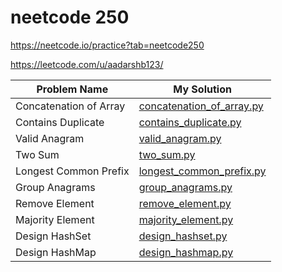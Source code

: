 # neetcode 250
https://neetcode.io/practice?tab=neetcode250

https://leetcode.com/u/aadarshb123/

| Problem Name                       | My Solution                                                                    |
|------------------------------------|--------------------------------------------------------------------------------|
| Concatenation of Array             | [concatenation_of_array.py](https://github.com/aadarshb123/leetcode/blob/main/concatenation_of_array.py) |
| Contains Duplicate                 | [contains_duplicate.py](https://github.com/contains_duplicate.py) |
| Valid Anagram                      | [valid_anagram.py](https://github.com/valid_anagram.py) |
| Two Sum                            | [two_sum.py](https://github.com/yourrepo/solutions/two_sum.py) |
| Longest Common Prefix              | [longest_common_prefix.py](https://github.com/yourrepo/solutions/longest_common_prefix.py) |
| Group Anagrams                     | [group_anagrams.py](https://github.com/yourrepo/solutions/group_anagrams.py) |
| Remove Element                     | [remove_element.py](https://github.com/yourrepo/solutions/remove_element.py) |
| Majority Element                   | [majority_element.py](https://github.com/yourrepo/solutions/majority_element.py) |
| Design HashSet                     | [design_hashset.py](https://github.com/yourrepo/solutions/design_hashset.py) |
| Design HashMap                     | [design_hashmap.py](https://github.com/yourrepo/solutions/design_hashmap.py) |
